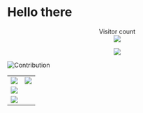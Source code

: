 # Hello there

<p align="center"> 
  Visitor count<br>
  <img src="https://profile-counter.glitch.me/rkkmkkfx/count.svg" />
</p>

<p align="center">
  <img src="https://github-profile-trophy.vercel.app/?username=rkkmkkfx&theme=onedark&no-bg=true&no-frame=true&column=7" />
</p>
<!-- 
![](http://github-profile-summary-cards.vercel.app/api/cards/profile-details?username=rkkmkkfx&theme=dracula)
![](http://github-profile-summary-cards.vercel.app/api/cards/repos-per-language?username=rkkmkkfx&theme=dracula)
![](http://github-profile-summary-cards.vercel.app/api/cards/most-commit-language?username=rkkmkkfx&theme=dracula)
![](http://github-profile-summary-cards.vercel.app/api/cards/stats?username=rkkmkkfx&theme=dracula)
![](http://github-profile-summary-cards.vercel.app/api/cards/productive-time?username=rkkmkkfx&theme=dracula&utcOffset=8) -->

![Contribution](https://activity-graph.herokuapp.com/graph?username=rkkmkkfx&theme=react-dark&hide_border=true&area=true)

<table colspasing=4>
  <tbody>
    <tr>
      <td>
        <img src="https://streak-stats.demolab.com?user=rkkmkkfx&theme=dark&hide_border=true&border_radius=8)](https://git.io/streak-stats" />
      </td>
      <td rowspan=3 valign="top">
        <img src="https://github-readme-stats.vercel.app/api/top-langs/?username=rkkmkkfx&langs_count=8&hide=sqlpl,plpgsql,plsql" />
      </td>
    </tr>
    <tr>
      <td>
        <img src="https://github-readme-stats.vercel.app/api?username=rkkmkkfx&count_private=true&show_icons=true" />
      </td>
    </tr>
    <tr>
      <td>
        <img src="https://github-readme-stats.vercel.app/api/wakatime?username=rkkmkkfx&v=2)](https://github.com/anuraghazra/github-readme-stats" />
      </td>
    </tr>
  </tbody>
</table>
        

<!-- [![GitHub Streak](https://streak-stats.demolab.com?user=rkkmkkfx&theme=dark&hide_border=true&border_radius=8)](https://git.io/streak-stats)
![rkkmkkfx's github stats](https://github-readme-stats.vercel.app/api?username=rkkmkkfx&count_private=true&show_icons=true)
[![rkkmkkfx's wakatime stats](https://github-readme-stats.vercel.app/api/wakatime?username=rkkmkkfx&v=2)](https://github.com/anuraghazra/github-readme-stats)

[![Top Langs](https://github-readme-stats.vercel.app/api/top-langs/?username=rkkmkkfx&langs_count=8&hide=sqlpl,plpgsql,plsql)](https://github.com/anuraghazra/github-readme-stats) -->
